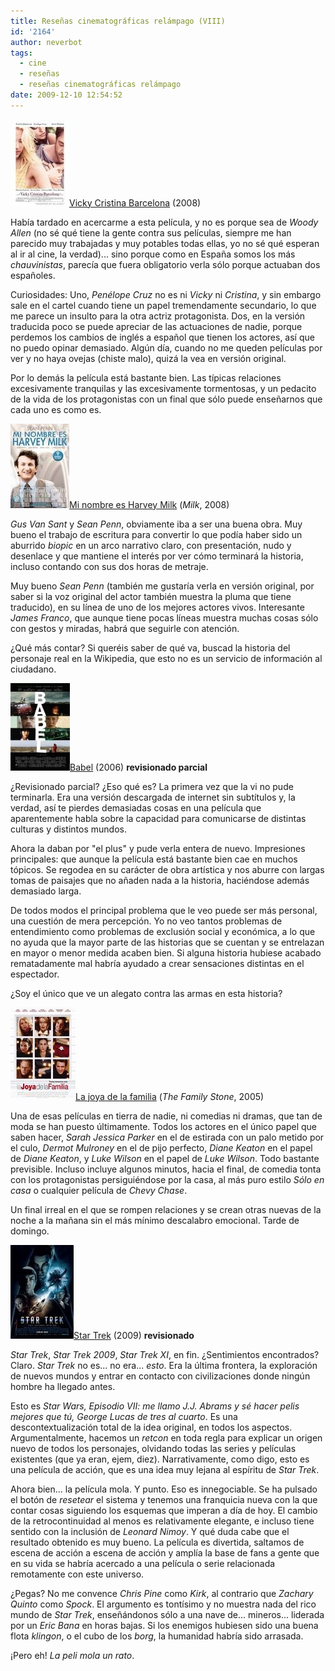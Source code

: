 ```yaml
---
title: Reseñas cinematográficas relámpago (VIII)
id: '2164'
author: neverbot
tags:
  - cine
  - reseñas
  - reseñas cinematográficas relámpago
date: 2009-12-10 12:54:52
---
```


![200912101221.jpg](./resenas-cinematograficas-relampago-viii/200912101221.jpg)[Vicky Cristina Barcelona](http://www.imdb.com/title/tt0497465/) (2008)

Había tardado en acercarme a esta película, y no es porque sea de _Woody Allen_ (no sé qué tiene la gente contra sus películas, siempre me han parecido muy trabajadas y muy potables todas ellas, yo no sé qué esperan al ir al cine, la verdad)... sino porque como en España somos los más _chauvinistas_, parecía que fuera obligatorio verla sólo porque actuaban dos españoles.

Curiosidades: Uno, _Penélope Cruz_ no es ni _Vicky_ ni _Cristina_, y sin embargo sale en el cartel cuando tiene un papel tremendamente secundario, lo que me parece un insulto para la otra actriz protagonista. Dos, en la versión traducida poco se puede apreciar de las actuaciones de nadie, porque perdemos los cambios de inglés a español que tienen los actores, así que no puedo opinar demasiado. Algún día, cuando no me queden películas por ver y no haya ovejas (chiste malo), quizá la vea en versión original.

Por lo demás la película está bastante bien. Las típicas relaciones excesivamente tranquilas y las excesivamente tormentosas, y un pedacito de la vida de los protagonistas con un final que sólo puede enseñarnos que cada uno es como es.

![200912101223.jpg](./resenas-cinematograficas-relampago-viii/200912101223.jpg)[Mi nombre es Harvey Milk](http://www.imdb.com/title/tt1013753/) (_Milk_, 2008)

_Gus Van Sant_ y _Sean Penn_, obviamente iba a ser una buena obra. Muy bueno el trabajo de escritura para convertir lo que podía haber sido un aburrido _biopic_ en un arco narrativo claro, con presentación, nudo y desenlace y que mantiene el interés por ver cómo terminará la historia, incluso contando con sus dos horas de metraje.

Muy bueno _Sean Penn_ (también me gustaría verla en versión original, por saber si la voz original del actor también muestra la pluma que tiene traducido), en su línea de uno de los mejores actores vivos. Interesante _James Franco_, que aunque tiene pocas líneas muestra muchas cosas sólo con gestos y miradas, habrá que seguirle con atención.

¿Qué más contar? Si queréis saber de qué va, buscad la historia del personaje real en la Wikipedia, que esto no es un servicio de información al ciudadano.

![200912101228.jpg](./resenas-cinematograficas-relampago-viii/200912101228.jpg)[Babel](http://www.imdb.com/title/tt0449467/) (2006) **revisionado parcial**

¿Revisionado parcial? ¿Eso qué es? La primera vez que la vi no pude terminarla. Era una versión descargada de internet sin subtítulos y, la verdad, así te pierdes demasiadas cosas en una película que aparentemente habla sobre la capacidad para comunicarse de distintas culturas y distintos mundos.

Ahora la daban por "el plus" y pude verla entera de nuevo. Impresiones principales: que aunque la película está bastante bien cae en muchos tópicos. Se regodea en su carácter de obra artística y nos aburre con largas tomas de paisajes que no añaden nada a la historia, haciéndose además demasiado larga.

De todos modos el principal problema que le veo puede ser más personal, una cuestión de mera percepción. Yo no veo tantos problemas de entendimiento como problemas de exclusión social y económica, a lo que no ayuda que la mayor parte de las historias que se cuentan y se entrelazan en mayor o menor medida acaben bien. Si alguna historia hubiese acabado rematadamente mal habría ayudado a crear sensaciones distintas en el espectador.

¿Soy el único que ve un alegato contra las armas en esta historia?

![200912101211.jpg](./resenas-cinematograficas-relampago-viii/200912101211.jpg)[La joya de la familia](http://www.imdb.com/title/tt0356680/) (_The Family Stone_, 2005)

Una de esas películas en tierra de nadie, ni comedias ni dramas, que tan de moda se han puesto últimamente. Todos los actores en el único papel que saben hacer, _Sarah Jessica Parker_ en el de estirada con un palo metido por el culo, _Dermot Mulroney_ en el de pijo perfecto, _Diane Keaton_ en el papel de _Diane Keaton_, y _Luke Wilson_ en el papel de _Luke Wilson_. Todo bastante previsible. Incluso incluye algunos minutos, hacia el final, de comedia tonta con los protagonistas persiguiéndose por la casa, al más puro estilo _Sólo en casa_ o cualquier película de _Chevy Chase_.

Un final irreal en el que se rompen relaciones y se crean otras nuevas de la noche a la mañana sin el más mínimo descalabro emocional. Tarde de domingo.

![200912101236.jpg](./resenas-cinematograficas-relampago-viii/200912101236.jpg)[Star Trek](http://www.imdb.com/title/tt0796366/) (2009) **revisionado**

_Star Trek_, _Star Trek 2009_, _Star Trek XI_, en fin. ¿Sentimientos encontrados? Claro. _Star Trek_ no es... no era... _esto_. Era la última frontera, la exploración de nuevos mundos y entrar en contacto con civilizaciones donde ningún hombre ha llegado antes.  

Esto es _Star Wars, Episodio VII: me llamo J.J. Abrams y sé hacer pelis mejores que tú, George Lucas de tres al cuarto_. Es una descontextualización total de la idea original, en todos los aspectos. Argumentalmente, hacemos un _retcon_ en toda regla para explicar un origen nuevo de todos los personajes, olvidando todas las series y películas existentes (que ya eran, ejem, diez). Narrativamente, como digo, esto es una película de acción, que es una idea muy lejana al espíritu de _Star Trek_.

Ahora bien... la película mola. Y punto. Eso es innegociable. Se ha pulsado el botón de _resetear_ el sistema y tenemos una franquicia nueva con la que contar cosas siguiendo los esquemas que imperan a día de hoy. El cambio de la retrocontinuidad al menos es relativamente elegante, e incluso tiene sentido con la inclusión de _Leonard Nimoy_. Y qué duda cabe que el resultado obtenido es muy bueno. La película es divertida, saltamos de escena de acción a escena de acción y amplía la base de fans a gente que en su vida se habría acercado a una película o serie relacionada remotamente con este universo.

¿Pegas? No me convence _Chris Pine_ como _Kirk_, al contrario que _Zachary Quinto_ como _Spock_. El argumento es tontísimo y no muestra nada del rico mundo de _Star Trek_, enseñándonos sólo a una nave de... mineros... liderada por un _Eric Bana_ en horas bajas. Si los enemigos hubiesen sido una buena flota _klingon_, o el cubo de los _borg_, la humanidad habría sido arrasada.

¡Pero eh! _La peli mola un rato_.
